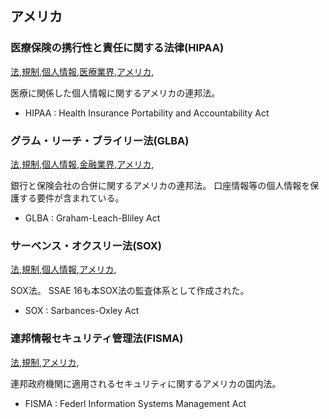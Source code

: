 ## アメリカ


### 医療保険の携行性と責任に関する法律(HIPAA)
[法](法.html),[規制](規制.html),[個人情報](個人情報.html),[医療業界](医療業界.html),[アメリカ](アメリカ.html),

医療に関係した個人情報に関するアメリカの連邦法。

* HIPAA : Health Insurance Portability and Accountability Act

### グラム・リーチ・ブライリー法(GLBA)
[法](法.html),[規制](規制.html),[個人情報](個人情報.html),[金融業界](金融業界.html),[アメリカ](アメリカ.html),

銀行と保険会社の合併に関するアメリカの連邦法。
口座情報等の個人情報を保護する要件が含まれている。

* GLBA : Graham-Leach-Bliley Act

### サーベンス・オクスリー法(SOX)
[法](法.html),[規制](規制.html),[個人情報](個人情報.html),[アメリカ](アメリカ.html),

SOX法。
SSAE 16も本SOX法の監査体系として作成された。

* SOX : Sarbances-Oxley Act

### 連邦情報セキュリティ管理法(FISMA)
[法](法.html),[規制](規制.html),[アメリカ](アメリカ.html),

連邦政府機関に適用されるセキュリティに関するアメリカの国内法。

* FISMA : Federl Information Systems Management Act




